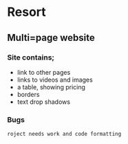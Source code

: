 # Resort

## Multi=page website

### Site contains;
* link to other pages
* links to videos and images
* a table, showing pricing
* borders
* text drop shadows

### Bugs 

```roject needs work and code formatting```
